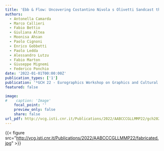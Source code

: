 ```yaml
---
title: 'Ebb & Flow: Uncovering Costantino Nivola s Olivetti Sandcast through 3D Fabrication and Virtual Exploration'
authors:
  - Antonella Camarda
  - Marco Callieri
  - Fabio Bettio
  - Giuliana Altea
  - Moonisa Ahsan
  - Paolo Cignoni
  - Enrico Gobbetti
  - Paolo Ledda
  - Alessandro Lutzu
  - Fabio Marton
  - Giuseppe Mignemi
  - Federico Ponchio
date: '2022-01-01T00:00:00Z'
publication_types: ['1']
publication: '*GCH 22 - Eurographics Workshop on Graphics and Cultural Heritage*'
featured: false

image:
#    caption: 'Image'
    focal_point: ''
    preview_only: false
    share: false
url_pdf: http://vcg.isti.cnr.it/Publications/2022/AABCCCGLLMMP22/gch2022-nivola.pdf
---
```

{{< figure src="http://vcg.isti.cnr.it/Publications/2022/AABCCCGLLMMP22/fabricated.jpg" >}}
